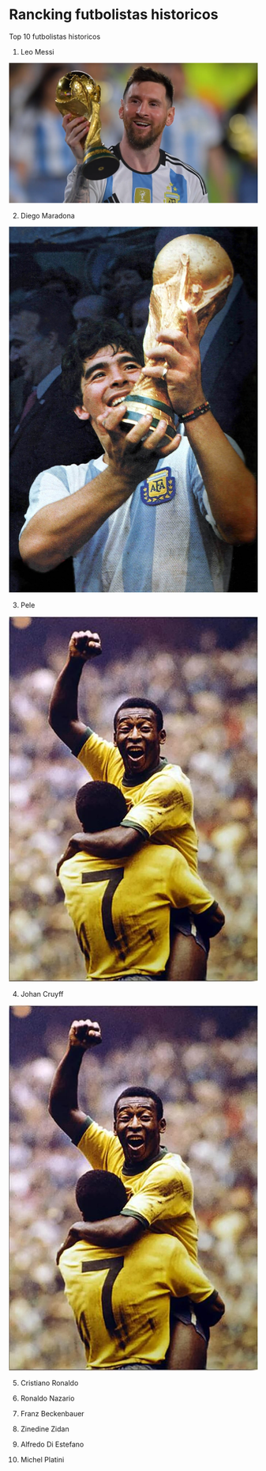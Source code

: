 # Rancking futbolistas historicos
Top 10 futbolistas historicos
1. Leo Messi
<img src="messi.webp" alt="" width="”60”" height="”60”" />

2. Diego Maradona
<img src="maradona.JPG" alt="" width="”60”" height="”60”" />

3. Pele
<img src="pele.jpg" alt="" width="”60”" height="”60”" />

4. Johan Cruyff
<img src="pele.jpg" alt="" width="”60”" height="”60”" />

5. Cristiano Ronaldo

6. Ronaldo Nazario

7. Franz Beckenbauer

8. Zinedine Zidan

9. Alfredo Di Estefano

10. Michel Platini


